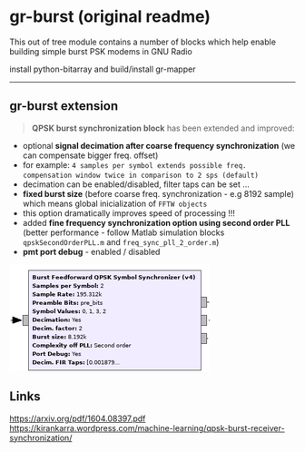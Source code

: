 # gr-burst (original readme)

This out of tree module contains a number of blocks which help enable building simple burst PSK modems in GNU Radio

install python-bitarray and build/install gr-mapper

----------------------------------------------------

## gr-burst extension

>  **QPSK burst synchronization block** has been extended and improved:

- optional **signal decimation after coarse frequency synchronization** (we can compensate bigger freq. offset)
- for example: `4 samples per symbol extends possible freq. compensation window twice in comparison to 2 sps (default)`
- decimation can be enabled/disabled, filter taps can be set ...
- **fixed burst size** (before coarse freq. synchronization - e.g 8192 sample) which means global inicialization of `FFTW objects`
- this option dramatically improves speed of processing !!!
- added **fine frequency synchronization option using second order PLL** (better performance - follow Matlab simulation blocks `qpskSecondOrderPLL.m` and `freq_sync_pll_2_order.m`)
-  **pmt port debug** - enabled / disabled  

![Block structure](https://github.com/pavelfpl/gr-burst/blob/master/qpsk_burst_sync.png)

## Links

https://arxiv.org/pdf/1604.08397.pdf  
https://kirankarra.wordpress.com/machine-learning/qpsk-burst-receiver-synchronization/
